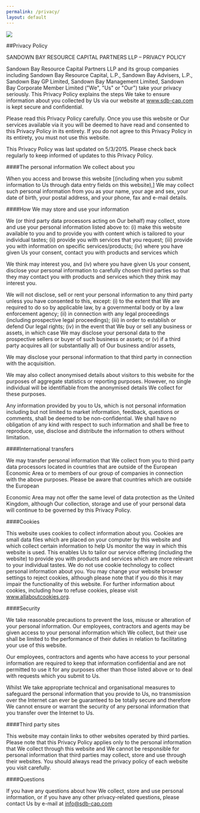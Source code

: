 ```yaml
---
permalink: /privacy/
layout: default
---
```


<img src="{{ site.baseurl }}/images/mine_4.jpg" class="u-max-full-width"/>

##Privacy Policy

SANDOWN BAY RESOURCE CAPITAL PARTNERS LLP – PRIVACY POLICY

Sandown Bay Resource Capital Partners LLP and its group companies including Sandown Bay Resource Capital, 
L.P., Sandown Bay Advisers, L.P., Sandown Bay GP Limited, Sandown Bay Management Limited, Sandown Bay 
Corporate Member Limited ("We", "Us" or "Our") take your privacy seriously. This Privacy Policy explains the 
steps We take to ensure information about you collected by Us via our website at www.sdb-cap.com is kept 
secure and confidential.

Please read this Privacy Policy carefully. Once you use this website or Our services available via it you will be deemed to have read and consented to this Privacy Policy in its entirety. If you do not agree to this Privacy 
Policy in its entirety, you must not use this website.

This Privacy Policy was last updated on 5/3/2015. Please check back regularly to keep informed of updates to 
this Privacy Policy.

####The personal information We collect about you

When you access and browse this website [(including when you submit information to Us through data entry 
fields on this website),] We may collect such personal information from you as your name, your age and sex, 
your date of birth, your postal address, and your phone, fax and e-mail details.

####How We may store and use your information

We (or third party data processors acting on Our behalf) may collect, store and use your personal information 
listed above to: (i) make this website available to you and to provide you with content which is tailored to your individual tastes; (ii) provide you with services that you request; (iii) provide you with information on specific 
services/products; (iv) where you have given Us your consent, contact you with products and services which 

We think may interest you, and (iv) where you have given Us your consent, disclose your personal information 
to carefully chosen third parties so that they may contact you with products and services which they think may 
interest you.

We will not disclose, sell or rent your personal information to any third party unless you have consented to 
this, except: (i) to the extent that We are required to do so by applicable law, by a governmental body or by a 
law enforcement agency; (ii) in connection with any legal proceedings (including prospective legal 
proceedings); (iii) in order to establish or defend Our legal rights; (iv) in the event that We buy or sell any 
business or assets, in which case We may disclose your personal data to the prospective sellers or buyer of 
such business or assets; or (v) if a third party acquires all (or substantially all) of Our business and/or assets, 

We may disclose your personal information to that third party in connection with the acquisition.

We may also collect anonymised details about visitors to this website for the purposes of aggregate statistics 
or reporting purposes. However, no single individual will be identifiable from the anonymised details We 
collect for these purposes.

Any information provided by you to Us, which is not personal information including but not limited to market 
information, feedback, questions or comments, shall be deemed to be non-confidential. We shall have no 
obligation of any kind with respect to such information and shall be free to reproduce, use, disclose and 
distribute the information to others without limitation.

####International transfers

We may transfer personal information that We collect from you to third party data processors located in 
countries that are outside of the European Economic Area or to members of our group of companies in 
connection with the above purposes. Please be aware that countries which are outside the European 

Economic Area may not offer the same level of data protection as the United Kingdom, although Our 
collection, storage and use of your personal data will continue to be governed by this Privacy Policy.

####Cookies

This website uses cookies to collect information about you. Cookies are small data files which are placed on 
your computer by this website and which collect certain information to help Us monitor the way in which this 
website is used. This enables Us to tailor our service offering (including the website) to provide you with 
products and services which are more relevant to your individual tastes. We do not use cookie technology to 
collect personal information about you. You may change your website browser settings to reject cookies, 
although please note that if you do this it may impair the functionality of this website. For further information about cookies, including how to refuse cookies, please visit www.allaboutcookies.org.

####Security

We take reasonable precautions to prevent the loss, misuse or alteration of your personal information. Our 
employees, contractors and agents may be given access to your personal information which We collect, but 
their use shall be limited to the performance of their duties in relation to facilitating your use of this website. 

Our employees, contractors and agents who have access to your personal information are required to keep 
that information confidential and are not permitted to use it for any purposes other than those listed above or 
to deal with requests which you submit to Us.

Whilst We take appropriate technical and organisational measures to safeguard the personal information that 
you provide to Us, no transmission over the Internet can ever be guaranteed to be totally secure and therefore 
We cannot ensure or warrant the security of any personal information that you transfer over the Internet to Us.

####Third party sites

This website may contain links to other websites operated by third parties. Please note that this Privacy Policy 
applies only to the personal information that We collect through this website and We cannot be responsible 
for personal information that third parties may collect, store and use through their websites. You should 
always read the privacy policy of each website you visit carefully.

####Questions

If you have any questions about how We collect, store and use personal information, or if you have any other 
privacy-related questions, please contact Us by e-mail at <info@sdb-cap.com>
